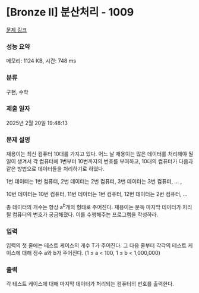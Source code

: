 # [Bronze II] 분산처리 - 1009 

[문제 링크](https://www.acmicpc.net/problem/1009) 

### 성능 요약

메모리: 1124 KB, 시간: 748 ms

### 분류

구현, 수학

### 제출 일자

2025년 2월 20일 19:48:13

### 문제 설명

<p>재용이는 최신 컴퓨터 10대를 가지고 있다. 어느 날 재용이는 많은 데이터를 처리해야 될 일이 생겨서 각 컴퓨터에 1번부터 10번까지의 번호를 부여하고, 10대의 컴퓨터가 다음과 같은 방법으로 데이터들을 처리하기로 하였다.</p>

<p>1번 데이터는 1번 컴퓨터, 2번 데이터는 2번 컴퓨터, 3번 데이터는 3번 컴퓨터, ... ,</p>

<p>10번 데이터는 10번 컴퓨터, 11번 데이터는 1번 컴퓨터, 12번 데이터는 2번 컴퓨터, ...</p>

<p>총 데이터의 개수는 항상 a<sup>b</sup>개의 형태로 주어진다. 재용이는 문득 마지막 데이터가 처리될 컴퓨터의 번호가 궁금해졌다. 이를 수행해주는 프로그램을 작성하라.</p>

### 입력 

 <p>입력의 첫 줄에는 테스트 케이스의 개수 T가 주어진다. 그 다음 줄부터 각각의 테스트 케이스에 대해 정수 a와 b가 주어진다. (1 ≤ a < 100, 1 ≤ b < 1,000,000)</p>

### 출력 

 <p>각 테스트 케이스에 대해 마지막 데이터가 처리되는 컴퓨터의 번호를 출력한다.</p>

